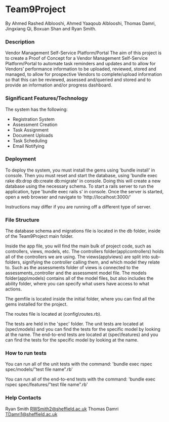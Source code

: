 # Team9Project
By Ahmed Rashed Alblooshi, Ahmed Yaaqoub Alblooshi, Thomas Damri, Jingxiang Qi,
Boxuan Shan and Ryan Smith.

### Description
Vendor Management Self-Service Platform/Portal
The aim of this project is to create a Proof of Concept for a Vendor Management Self-Service
Platform/Portal to automate task reminders and updates and to allow for Vendors’ performance
information to be uploaded, reviewed, stored and managed, to allow for prospective Vendors to
complete/upload information so that this can be reviewed, assessed and/queried and stored and
to provide an information and/or progress dashboard.

### Significant Features/Technology
The system has the following:

* Registration System
* Assessment Creation
* Task Assignment
* Document Uploads
* Task Scheduling
* Email Notifying

### Deployment
To deploy the system, you must install the gems using 'bundle install' in console.
Then you must reset and start the database, using 'bundle exec rake db:drop db:create db:migrate' in console.
Doing this will create a new database using the necessary schema.
To start a rails server to run the application, type 'bundle exec rails s' in console. 
Once the server is started, open a web browser and navigate to 'http://localhost:3000/'

Instructions may differ if you are running off a different type of server.

### File Structure
The database schema and migrations file is located in the db folder, inside of the Team9Project main folder. 

Inside the app file, you will find the main bulk of project code, such as controllers, views, models, etc.
The controllers folder(app\controllers) holds all of the controllers we are using. 
The views(app\views) are split into sub-folders, signifying the controller calling them, and which model they relate to. 
Such as the assessments folder of views is connected to the assessments_controller and the assessment model file.
The models folder(app\models) contains all of the model files, but also includes the ability folder, where you can specify what 
users have access to what actions. 

The gemfile is located inside the initial folder, where you can find all the gems installed for the project.

The routes file is located at (config\routes.rb).

The tests are held in the 'spec' folder. 
The unit tests are located at (spec\models) and you can find the tests for the specific model by looking at the name. 
The end-to-end tests are located at (spec\features) and you can find the tests for the specific model by looking at the name.

### How to run tests
You can run all of the unit tests with the command:
  'bundle exec rspec spec/models/"test file name".rb'

You can run all of the end-to-end tests with the command:
  'bundle exec rspec spec/features/"test file name".rb'

### Help Contacts
Ryan Smith <RWSmith2@sheffield.ac.uk>
Thomas Damri <TDamri1@sheffield.ac.uk>
